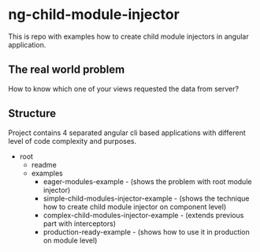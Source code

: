 # ng-child-module-injector

This is repo with examples how to create child module injectors in angular application.

## The real world problem

How to know which one of your views requested the data from server?

## Structure

Project contains 4 separated angular cli based applications with different level of code complexity and purposes.

- root
  - readme
  - examples
    - eager-modules-example - (shows the problem with root module injector)
    - simple-child-modules-injector-example - (shows the technique how to create child module injector on component level)
    - complex-child-modules-injector-example - (extends previous part with interceptors)
    - production-ready-example - (shows how to use it in production on module level)
